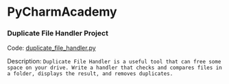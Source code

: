 # PyCharmAcademy

### Duplicate File Handler Project
Code: [duplicate_file_handler.py](Duplicate_file_Handler/duplicate_file_handler.py)

Description:
`
Duplicate File Handler is a useful tool that can free some space on your drive. Write a handler that checks and compares files in a folder, displays the result, and removes duplicates.
`
